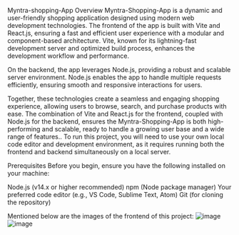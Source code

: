 
Myntra-shopping-App
Overview
Myntra-Shopping-App is a dynamic and user-friendly shopping application designed using modern web development technologies. The frontend of the app is built with Vite and React.js, ensuring a fast and efficient user experience with a modular and component-based architecture. Vite, known for its lightning-fast development server and optimized build process, enhances the development workflow and performance.

On the backend, the app leverages Node.js, providing a robust and scalable server environment. Node.js enables the app to handle multiple requests efficiently, ensuring smooth and responsive interactions for users.

Together, these technologies create a seamless and engaging shopping experience, allowing users to browse, search, and purchase products with ease. The combination of Vite and React.js for the frontend, coupled with Node.js for the backend, ensures the Myntra-Shopping-App is both high-performing and scalable, ready to handle a growing user base and a wide range of features.. To run this project, you will need to use your own local code editor and development environment, as it requires running both the frontend and backend simultaneously on a local server.

Prerequisites
Before you begin, ensure you have the following installed on your machine:

Node.js (v14.x or higher recommended)
npm (Node package manager)
Your preferred code editor (e.g., VS Code, Sublime Text, Atom)
Git (for cloning the repository)

Mentioned below are the images of the frontend of this project:
![image](https://github.com/user-attachments/assets/95b381da-427d-41c0-b0d5-4656b53b6a93)
![image](https://github.com/user-attachments/assets/0332325e-0106-477c-9b08-03fb3cb969df)
